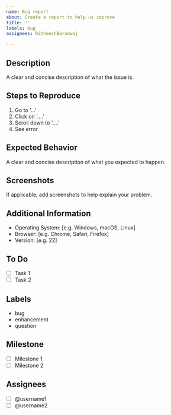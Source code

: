 ```yaml
---
name: Bug report
about: Create a report to help us improve
title: ''
labels: bug
assignees: RitheeshBaradwaj

---
```


## Description
A clear and concise description of what the issue is.

## Steps to Reproduce
1. Go to '...'
2. Click on '....'
3. Scroll down to '....'
4. See error

## Expected Behavior
A clear and concise description of what you expected to happen.

## Screenshots
If applicable, add screenshots to help explain your problem.

## Additional Information
- Operating System: [e.g. Windows, macOS, Linux]
- Browser: [e.g. Chrome, Safari, Firefox]
- Version: [e.g. 22]

## To Do
- [ ] Task 1
- [ ] Task 2

## Labels
- bug
- enhancement
- question

## Milestone
- [ ] Milestone 1
- [ ] Milestone 2

## Assignees
- [ ] @username1
- [ ] @username2
